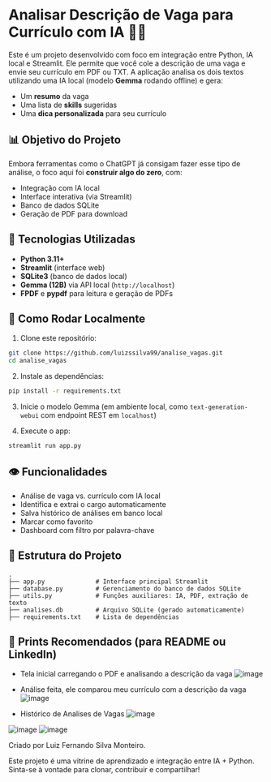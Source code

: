 # Analisar Descrição de Vaga para Currículo com IA 💼🤖

Este é um projeto desenvolvido com foco em integração entre Python, IA local e Streamlit. Ele permite que você cole a descrição de uma vaga e envie seu currículo em PDF ou TXT. A aplicação analisa os dois textos utilizando uma IA local (modelo **Gemma** rodando offline) e gera:

- Um **resumo** da vaga
- Uma lista de **skills** sugeridas
- Uma **dica personalizada** para seu currículo

## 📊 Objetivo do Projeto

Embora ferramentas como o ChatGPT já consigam fazer esse tipo de análise, o foco aqui foi **construir algo do zero**, com:

- Integração com IA local
- Interface interativa (via Streamlit)
- Banco de dados SQLite
- Geração de PDF para download

## 📅 Tecnologias Utilizadas

- **Python 3.11+**
- **Streamlit** (interface web)
- **SQLite3** (banco de dados local)
- **Gemma (12B)** via API local (`http://localhost`)
- **FPDF** e **pypdf** para leitura e geração de PDFs

## 🔧 Como Rodar Localmente

1. Clone este repositório:
```bash
git clone https://github.com/luizssilva99/analise_vagas.git
cd analise_vagas
```

2. Instale as dependências:
```bash
pip install -r requirements.txt
```

3. Inicie o modelo Gemma (em ambiente local, como `text-generation-webui` com endpoint REST em `localhost`)

4. Execute o app:
```bash
streamlit run app.py
```

## 👁 Funcionalidades

- Análise de vaga vs. currículo com IA local
- Identifica e extrai o cargo automaticamente
- Salva histórico de análises em banco local
- Marcar como favorito
- Dashboard com filtro por palavra-chave

## 📂 Estrutura do Projeto

```
.
├── app.py              # Interface principal Streamlit
├── database.py         # Gerenciamento do banco de dados SQLite
├── utils.py            # Funções auxiliares: IA, PDF, extração de texto
├── analises.db         # Arquivo SQLite (gerado automaticamente)
├── requirements.txt    # Lista de dependências
```

## 🚀 Prints Recomendados (para README ou LinkedIn)
- Tela inicial carregando o PDF e analisando a descrição da vaga
![image](https://github.com/user-attachments/assets/21e61850-82c5-4701-a323-42079968b1ec)

- Análise feita, ele comparou meu currículo com a descrição da vaga
![image](https://github.com/user-attachments/assets/dc045d43-d062-440b-9ba3-59d98652e105)

- Histórico de Analises de Vagas
![image](https://github.com/user-attachments/assets/e2331e60-b677-4aca-8ca7-a96b4a5d2c82)

![image](https://github.com/user-attachments/assets/a254aab4-ab78-4b3c-a95b-ca250793fe8b)
![image](https://github.com/user-attachments/assets/31b9f08e-4947-468e-aead-6aa8e403cc11)

Criado por Luiz Fernando Silva Monteiro.

Este projeto é uma vitrine de aprendizado e integração entre IA + Python. Sinta-se à vontade para clonar, contribuir e compartilhar!

